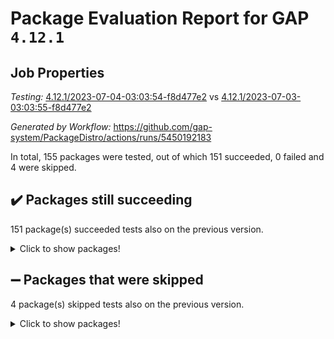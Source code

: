 # Package Evaluation Report for GAP `4.12.1`

## Job Properties

*Testing:* [4.12.1/2023-07-04-03:03:54-f8d477e2](https://github.com/gap-system/PackageDistro/blob/data/reports/4.12.1/2023-07-04-03:03:54-f8d477e2) vs [4.12.1/2023-07-03-03:03:55-f8d477e2](https://github.com/gap-system/PackageDistro/blob/data/reports/4.12.1/2023-07-03-03:03:55-f8d477e2)

*Generated by Workflow:* https://github.com/gap-system/PackageDistro/actions/runs/5450192183

In total, 155 packages were tested, out of which 151 succeeded, 0 failed and 4 were skipped.

## :heavy_check_mark: Packages still succeeding

151 package(s) succeeded tests also on the previous version.
<details><summary>Click to show packages!</summary>

- 4ti2interface 2023.02-04 [(success)](https://github.com/gap-system/PackageDistro/actions/runs/5450192183/jobs/9915382717)
- ace 5.6.2 [(success)](https://github.com/gap-system/PackageDistro/actions/runs/5450192183/jobs/9915382787)
- aclib 1.3.2 [(success)](https://github.com/gap-system/PackageDistro/actions/runs/5450192183/jobs/9915382847)
- agt 0.3.1 [(success)](https://github.com/gap-system/PackageDistro/actions/runs/5450192183/jobs/9915382905)
- alnuth 3.2.1 [(success)](https://github.com/gap-system/PackageDistro/actions/runs/5450192183/jobs/9915382972)
- anupq 3.3.0 [(success)](https://github.com/gap-system/PackageDistro/actions/runs/5450192183/jobs/9915383029)
- atlasrep 2.1.6 [(success)](https://github.com/gap-system/PackageDistro/actions/runs/5450192183/jobs/9915383097)
- autodoc 2023.06.19 [(success)](https://github.com/gap-system/PackageDistro/actions/runs/5450192183/jobs/9915383167)
- automata 1.15 [(success)](https://github.com/gap-system/PackageDistro/actions/runs/5450192183/jobs/9915383234)
- automgrp 1.3.2 [(success)](https://github.com/gap-system/PackageDistro/actions/runs/5450192183/jobs/9915383290)
- autpgrp 1.11 [(success)](https://github.com/gap-system/PackageDistro/actions/runs/5450192183/jobs/9915383348)
- cap 2023.06-08 [(success)](https://github.com/gap-system/PackageDistro/actions/runs/5450192183/jobs/9915383403)
- caratinterface 2.3.5 [(success)](https://github.com/gap-system/PackageDistro/actions/runs/5450192183/jobs/9915383487)
- cddinterface 2022.11.01 [(success)](https://github.com/gap-system/PackageDistro/actions/runs/5450192183/jobs/9915383565)
- circle 1.6.6 [(success)](https://github.com/gap-system/PackageDistro/actions/runs/5450192183/jobs/9915383642)
- classicpres 1.22 [(success)](https://github.com/gap-system/PackageDistro/actions/runs/5450192183/jobs/9915383710)
- cohomolo 1.6.11 [(success)](https://github.com/gap-system/PackageDistro/actions/runs/5450192183/jobs/9915383775)
- congruence 1.2.5 [(success)](https://github.com/gap-system/PackageDistro/actions/runs/5450192183/jobs/9915383843)
- corelg 1.56 [(success)](https://github.com/gap-system/PackageDistro/actions/runs/5450192183/jobs/9915383905)
- crime 1.6 [(success)](https://github.com/gap-system/PackageDistro/actions/runs/5450192183/jobs/9915383972)
- crisp 1.4.6 [(success)](https://github.com/gap-system/PackageDistro/actions/runs/5450192183/jobs/9915384043)
- crypting 0.10.4 [(success)](https://github.com/gap-system/PackageDistro/actions/runs/5450192183/jobs/9915384102)
- cryst 4.1.26 [(success)](https://github.com/gap-system/PackageDistro/actions/runs/5450192183/jobs/9915384172)
- crystcat 1.1.10 [(success)](https://github.com/gap-system/PackageDistro/actions/runs/5450192183/jobs/9915384253)
- ctbllib 1.3.6 [(success)](https://github.com/gap-system/PackageDistro/actions/runs/5450192183/jobs/9915384334)
- cubefree 1.19 [(success)](https://github.com/gap-system/PackageDistro/actions/runs/5450192183/jobs/9915384404)
- curlinterface 2.3.2 [(success)](https://github.com/gap-system/PackageDistro/actions/runs/5450192183/jobs/9915384474)
- cvec 2.8.1 [(success)](https://github.com/gap-system/PackageDistro/actions/runs/5450192183/jobs/9915384558)
- datastructures 0.3.0 [(success)](https://github.com/gap-system/PackageDistro/actions/runs/5450192183/jobs/9915384627)
- deepthought 1.0.6 [(success)](https://github.com/gap-system/PackageDistro/actions/runs/5450192183/jobs/9915384684)
- design 1.8 [(success)](https://github.com/gap-system/PackageDistro/actions/runs/5450192183/jobs/9915384741)
- difsets 2.3.1 [(success)](https://github.com/gap-system/PackageDistro/actions/runs/5450192183/jobs/9915384819)
- digraphs 1.6.2 [(success)](https://github.com/gap-system/PackageDistro/actions/runs/5450192183/jobs/9915384878)
- edim 1.3.7 [(success)](https://github.com/gap-system/PackageDistro/actions/runs/5450192183/jobs/9915384946)
- example 4.3.4 [(success)](https://github.com/gap-system/PackageDistro/actions/runs/5450192183/jobs/9915385025)
- examplesforhomalg 2023.02-04 [(success)](https://github.com/gap-system/PackageDistro/actions/runs/5450192183/jobs/9915385093)
- factint 1.6.3 [(success)](https://github.com/gap-system/PackageDistro/actions/runs/5450192183/jobs/9915385166)
- ferret 1.0.9 [(success)](https://github.com/gap-system/PackageDistro/actions/runs/5450192183/jobs/9915385249)
- fga 1.5.0 [(success)](https://github.com/gap-system/PackageDistro/actions/runs/5450192183/jobs/9915385317)
- fining 1.5.5 [(success)](https://github.com/gap-system/PackageDistro/actions/runs/5450192183/jobs/9915385383)
- float 1.0.3 [(success)](https://github.com/gap-system/PackageDistro/actions/runs/5450192183/jobs/9915385475)
- format 1.4.3 [(success)](https://github.com/gap-system/PackageDistro/actions/runs/5450192183/jobs/9915385542)
- forms 1.2.9 [(success)](https://github.com/gap-system/PackageDistro/actions/runs/5450192183/jobs/9915385623)
- fplsa 1.2.6 [(success)](https://github.com/gap-system/PackageDistro/actions/runs/5450192183/jobs/9915385703)
- fr 2.4.12 [(success)](https://github.com/gap-system/PackageDistro/actions/runs/5450192183/jobs/9915385761)
- francy 2.0.3 [(success)](https://github.com/gap-system/PackageDistro/actions/runs/5450192183/jobs/9915385839)
- fwtree 1.3 [(success)](https://github.com/gap-system/PackageDistro/actions/runs/5450192183/jobs/9915385920)
- gapdoc 1.6.6 [(success)](https://github.com/gap-system/PackageDistro/actions/runs/5450192183/jobs/9915386006)
- gauss 2023.02-04 [(success)](https://github.com/gap-system/PackageDistro/actions/runs/5450192183/jobs/9915386085)
- gaussforhomalg 2023.02-04 [(success)](https://github.com/gap-system/PackageDistro/actions/runs/5450192183/jobs/9915386149)
- gbnp 1.0.5 [(success)](https://github.com/gap-system/PackageDistro/actions/runs/5450192183/jobs/9915386233)
- generalizedmorphismsforcap 2023.03-01 [(success)](https://github.com/gap-system/PackageDistro/actions/runs/5450192183/jobs/9915386334)
- genss 1.6.8 [(success)](https://github.com/gap-system/PackageDistro/actions/runs/5450192183/jobs/9915386421)
- gradedmodules 2023.02-04 [(success)](https://github.com/gap-system/PackageDistro/actions/runs/5450192183/jobs/9915386508)
- gradedringforhomalg 2023.02-04 [(success)](https://github.com/gap-system/PackageDistro/actions/runs/5450192183/jobs/9915386601)
- grape 4.9.0 [(success)](https://github.com/gap-system/PackageDistro/actions/runs/5450192183/jobs/9915386672)
- groupoids 1.73 [(success)](https://github.com/gap-system/PackageDistro/actions/runs/5450192183/jobs/9915386734)
- grpconst 2.6.4 [(success)](https://github.com/gap-system/PackageDistro/actions/runs/5450192183/jobs/9915386818)
- guarana 0.96.3 [(success)](https://github.com/gap-system/PackageDistro/actions/runs/5450192183/jobs/9915387324)
- guava 3.18 [(success)](https://github.com/gap-system/PackageDistro/actions/runs/5450192183/jobs/9915387404)
- hap 1.56 [(success)](https://github.com/gap-system/PackageDistro/actions/runs/5450192183/jobs/9915387491)
- hapcryst 0.1.15 [(success)](https://github.com/gap-system/PackageDistro/actions/runs/5450192183/jobs/9915387586)
- hecke 1.5.3 [(success)](https://github.com/gap-system/PackageDistro/actions/runs/5450192183/jobs/9915387673)
- help 3.5 [(success)](https://github.com/gap-system/PackageDistro/actions/runs/5450192183/jobs/9915387772)
- homalg 2023.02-05 [(success)](https://github.com/gap-system/PackageDistro/actions/runs/5450192183/jobs/9915387856)
- homalgtocas 2023.02-04 [(success)](https://github.com/gap-system/PackageDistro/actions/runs/5450192183/jobs/9915387934)
- idrel 2.45 [(success)](https://github.com/gap-system/PackageDistro/actions/runs/5450192183/jobs/9915388036)
- images 1.3.1 [(success)](https://github.com/gap-system/PackageDistro/actions/runs/5450192183/jobs/9915388147)
- intpic 0.3.0 [(success)](https://github.com/gap-system/PackageDistro/actions/runs/5450192183/jobs/9915388226)
- io 4.8.1 [(success)](https://github.com/gap-system/PackageDistro/actions/runs/5450192183/jobs/9915388317)
- io_forhomalg 2023.02-04 [(success)](https://github.com/gap-system/PackageDistro/actions/runs/5450192183/jobs/9915388394)
- irredsol 1.4.4 [(success)](https://github.com/gap-system/PackageDistro/actions/runs/5450192183/jobs/9915388478)
- json 2.1.1 [(success)](https://github.com/gap-system/PackageDistro/actions/runs/5450192183/jobs/9915388560)
- jupyterkernel 1.5.0 [(success)](https://github.com/gap-system/PackageDistro/actions/runs/5450192183/jobs/9915388650)
- jupyterviz 1.5.6 [(success)](https://github.com/gap-system/PackageDistro/actions/runs/5450192183/jobs/9915388724)
- kan 1.35 [(success)](https://github.com/gap-system/PackageDistro/actions/runs/5450192183/jobs/9915388820)
- kbmag 1.5.11 [(success)](https://github.com/gap-system/PackageDistro/actions/runs/5450192183/jobs/9915388920)
- laguna 3.9.6 [(success)](https://github.com/gap-system/PackageDistro/actions/runs/5450192183/jobs/9915389015)
- liealgdb 2.2.1 [(success)](https://github.com/gap-system/PackageDistro/actions/runs/5450192183/jobs/9915389089)
- liepring 2.8 [(success)](https://github.com/gap-system/PackageDistro/actions/runs/5450192183/jobs/9915389172)
- liering 2.4.2 [(success)](https://github.com/gap-system/PackageDistro/actions/runs/5450192183/jobs/9915389268)
- linearalgebraforcap 2023.06-02 [(success)](https://github.com/gap-system/PackageDistro/actions/runs/5450192183/jobs/9915389340)
- localizeringforhomalg 2023.02-04 [(success)](https://github.com/gap-system/PackageDistro/actions/runs/5450192183/jobs/9915389398)
- loops 3.4.3 [(success)](https://github.com/gap-system/PackageDistro/actions/runs/5450192183/jobs/9915389467)
- lpres 1.0.3 [(success)](https://github.com/gap-system/PackageDistro/actions/runs/5450192183/jobs/9915389534)
- majoranaalgebras 1.5.1 [(success)](https://github.com/gap-system/PackageDistro/actions/runs/5450192183/jobs/9915389619)
- mapclass 1.4.6 [(success)](https://github.com/gap-system/PackageDistro/actions/runs/5450192183/jobs/9915389687)
- matgrp 0.70 [(success)](https://github.com/gap-system/PackageDistro/actions/runs/5450192183/jobs/9915389761)
- matricesforhomalg 2023.02-04 [(success)](https://github.com/gap-system/PackageDistro/actions/runs/5450192183/jobs/9915389832)
- modisom 2.5.4 [(success)](https://github.com/gap-system/PackageDistro/actions/runs/5450192183/jobs/9915389907)
- modulepresentationsforcap 2023.06-02 [(success)](https://github.com/gap-system/PackageDistro/actions/runs/5450192183/jobs/9915389982)
- modules 2023.02-04 [(success)](https://github.com/gap-system/PackageDistro/actions/runs/5450192183/jobs/9915390053)
- monoidalcategories 2023.05-03 [(success)](https://github.com/gap-system/PackageDistro/actions/runs/5450192183/jobs/9915390124)
- nconvex 2022.09-01 [(success)](https://github.com/gap-system/PackageDistro/actions/runs/5450192183/jobs/9915390199)
- nilmat 1.4.2 [(success)](https://github.com/gap-system/PackageDistro/actions/runs/5450192183/jobs/9915390281)
- nock 1.5 [(success)](https://github.com/gap-system/PackageDistro/actions/runs/5450192183/jobs/9915390362)
- normalizinterface 1.3.6 [(success)](https://github.com/gap-system/PackageDistro/actions/runs/5450192183/jobs/9915390429)
- nq 2.5.10 [(success)](https://github.com/gap-system/PackageDistro/actions/runs/5450192183/jobs/9915390499)
- numericalsgps 1.3.1 [(success)](https://github.com/gap-system/PackageDistro/actions/runs/5450192183/jobs/9915390582)
- openmath 11.5.3 [(success)](https://github.com/gap-system/PackageDistro/actions/runs/5450192183/jobs/9915390652)
- orb 4.9.0 [(success)](https://github.com/gap-system/PackageDistro/actions/runs/5450192183/jobs/9915390722)
- packagemanager 1.4.1 [(success)](https://github.com/gap-system/PackageDistro/actions/runs/5450192183/jobs/9915390782)
- patternclass 2.4.3 [(success)](https://github.com/gap-system/PackageDistro/actions/runs/5450192183/jobs/9915390863)
- permut 2.0.4 [(success)](https://github.com/gap-system/PackageDistro/actions/runs/5450192183/jobs/9915390913)
- polenta 1.3.10 [(success)](https://github.com/gap-system/PackageDistro/actions/runs/5450192183/jobs/9915390975)
- polymaking 0.8.6 [(success)](https://github.com/gap-system/PackageDistro/actions/runs/5450192183/jobs/9915391041)
- primgrp 3.4.4 [(success)](https://github.com/gap-system/PackageDistro/actions/runs/5450192183/jobs/9915391098)
- profiling 2.5.4 [(success)](https://github.com/gap-system/PackageDistro/actions/runs/5450192183/jobs/9915391183)
- qpa 1.34 [(success)](https://github.com/gap-system/PackageDistro/actions/runs/5450192183/jobs/9915391248)
- quagroup 1.8.3 [(success)](https://github.com/gap-system/PackageDistro/actions/runs/5450192183/jobs/9915391308)
- radiroot 2.9 [(success)](https://github.com/gap-system/PackageDistro/actions/runs/5450192183/jobs/9915391392)
- rcwa 4.7.1 [(success)](https://github.com/gap-system/PackageDistro/actions/runs/5450192183/jobs/9915391480)
- rds 1.8 [(success)](https://github.com/gap-system/PackageDistro/actions/runs/5450192183/jobs/9915391552)
- recog 1.4.2 [(success)](https://github.com/gap-system/PackageDistro/actions/runs/5450192183/jobs/9915391665)
- repndecomp 1.3.0 [(success)](https://github.com/gap-system/PackageDistro/actions/runs/5450192183/jobs/9915391740)
- repsn 3.1.1 [(success)](https://github.com/gap-system/PackageDistro/actions/runs/5450192183/jobs/9915391847)
- resclasses 4.7.3 [(success)](https://github.com/gap-system/PackageDistro/actions/runs/5450192183/jobs/9915391917)
- ringsforhomalg 2023.02-05 [(success)](https://github.com/gap-system/PackageDistro/actions/runs/5450192183/jobs/9915391983)
- sco 2023.02-04 [(success)](https://github.com/gap-system/PackageDistro/actions/runs/5450192183/jobs/9915392065)
- scscp 2.4.1 [(success)](https://github.com/gap-system/PackageDistro/actions/runs/5450192183/jobs/9915392142)
- semigroups 5.2.1 [(success)](https://github.com/gap-system/PackageDistro/actions/runs/5450192183/jobs/9915392229)
- sglppow 2.3 [(success)](https://github.com/gap-system/PackageDistro/actions/runs/5450192183/jobs/9915392299)
- sgpviz 0.999.5 [(success)](https://github.com/gap-system/PackageDistro/actions/runs/5450192183/jobs/9915392385)
- simpcomp 2.1.14 [(success)](https://github.com/gap-system/PackageDistro/actions/runs/5450192183/jobs/9915392467)
- singular 2023.02.09 [(success)](https://github.com/gap-system/PackageDistro/actions/runs/5450192183/jobs/9915392559)
- sl2reps 1.1 [(success)](https://github.com/gap-system/PackageDistro/actions/runs/5450192183/jobs/9915392630)
- sla 1.5.3 [(success)](https://github.com/gap-system/PackageDistro/actions/runs/5450192183/jobs/9915392716)
- smallgrp 1.5.3 [(success)](https://github.com/gap-system/PackageDistro/actions/runs/5450192183/jobs/9915392792)
- smallsemi 0.6.13 [(success)](https://github.com/gap-system/PackageDistro/actions/runs/5450192183/jobs/9915392865)
- sonata 2.9.6 [(success)](https://github.com/gap-system/PackageDistro/actions/runs/5450192183/jobs/9915392939)
- sophus 1.27 [(success)](https://github.com/gap-system/PackageDistro/actions/runs/5450192183/jobs/9915393005)
- spinsym 1.5.2 [(success)](https://github.com/gap-system/PackageDistro/actions/runs/5450192183/jobs/9915393079)
- standardff 0.9.4 [(success)](https://github.com/gap-system/PackageDistro/actions/runs/5450192183/jobs/9915393156)
- symbcompcc 1.3.2 [(success)](https://github.com/gap-system/PackageDistro/actions/runs/5450192183/jobs/9915393215)
- thelma 1.3 [(success)](https://github.com/gap-system/PackageDistro/actions/runs/5450192183/jobs/9915393282)
- tomlib 1.2.9 [(success)](https://github.com/gap-system/PackageDistro/actions/runs/5450192183/jobs/9915393346)
- toolsforhomalg 2023.05-01 [(success)](https://github.com/gap-system/PackageDistro/actions/runs/5450192183/jobs/9915393410)
- toric 1.9.5 [(success)](https://github.com/gap-system/PackageDistro/actions/runs/5450192183/jobs/9915393468)
- toricvarieties 2022.07.13 [(success)](https://github.com/gap-system/PackageDistro/actions/runs/5450192183/jobs/9915393527)
- transgrp 3.6.4 [(success)](https://github.com/gap-system/PackageDistro/actions/runs/5450192183/jobs/9915393597)
- ugaly 4.0.3 [(success)](https://github.com/gap-system/PackageDistro/actions/runs/5450192183/jobs/9915393667)
- unipot 1.5 [(success)](https://github.com/gap-system/PackageDistro/actions/runs/5450192183/jobs/9915393752)
- unitlib 4.2.0 [(success)](https://github.com/gap-system/PackageDistro/actions/runs/5450192183/jobs/9915393825)
- utils 0.82 [(success)](https://github.com/gap-system/PackageDistro/actions/runs/5450192183/jobs/9915393887)
- uuid 0.7 [(success)](https://github.com/gap-system/PackageDistro/actions/runs/5450192183/jobs/9915393943)
- walrus 0.9991 [(success)](https://github.com/gap-system/PackageDistro/actions/runs/5450192183/jobs/9915393993)
- wedderga 4.10.4 [(success)](https://github.com/gap-system/PackageDistro/actions/runs/5450192183/jobs/9915394080)
- xmod 2.91 [(success)](https://github.com/gap-system/PackageDistro/actions/runs/5450192183/jobs/9915394133)
- xmodalg 1.23 [(success)](https://github.com/gap-system/PackageDistro/actions/runs/5450192183/jobs/9915394187)
- yangbaxter 0.10.3 [(success)](https://github.com/gap-system/PackageDistro/actions/runs/5450192183/jobs/9915394247)
- zeromqinterface 0.14 [(success)](https://github.com/gap-system/PackageDistro/actions/runs/5450192183/jobs/9915394293)
</details>

## :heavy_minus_sign: Packages that were skipped

4 package(s) skipped tests also on the previous version.
<details><summary>Click to show packages!</summary>

- browse 1.8.21 [(skipped)](https://github.com/gap-system/PackageDistro/actions/runs/5450192183/jobs/9915199143)
- itc 1.5.1 [(skipped)](https://github.com/gap-system/PackageDistro/actions/runs/5450192183/jobs/9915199143)
- polycyclic 2.16 [(skipped)](https://github.com/gap-system/PackageDistro/actions/runs/5450192183/jobs/9915199143)
- xgap 4.31 [(skipped)](https://github.com/gap-system/PackageDistro/actions/runs/5450192183/jobs/9915199143)
</details>

